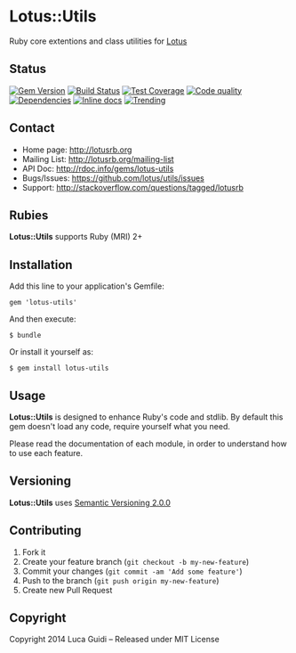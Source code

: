 # Lotus::Utils

Ruby core extentions and class utilities for [Lotus](http://lotusrb.org)

## Status

[![Gem Version](https://badge.fury.io/rb/lotus-utils.png)](http://badge.fury.io/rb/lotus-utils)
[![Build Status](https://secure.travis-ci.org/lotus/utils.png?branch=master)](http://travis-ci.org/lotus/utils?branch=master)
[![Test Coverage](https://coveralls.io/repos/lotus/utils/badge.png?branch=master)](https://coveralls.io/r/lotus/utils)
[![Code quality](https://codeclimate.com/github/lotus/utils.png)](https://codeclimate.com/github/lotus/utils)
[![Dependencies](https://gemnasium.com/lotus/utils.png)](https://gemnasium.com/lotus/utils)
[![Inline docs](http://inch-pages.github.io/github/lotus/utils.png)](http://inch-pages.github.io/github/lotus/utils)
[![Trending](https://d2weczhvl823v0.cloudfront.net/lotus/utils/trend.png)](https://bitdeli.com/free "Bitdeli Badge")

## Contact

* Home page: http://lotusrb.org
* Mailing List: http://lotusrb.org/mailing-list
* API Doc: http://rdoc.info/gems/lotus-utils
* Bugs/Issues: https://github.com/lotus/utils/issues
* Support: http://stackoverflow.com/questions/tagged/lotusrb

## Rubies

__Lotus::Utils__ supports Ruby (MRI) 2+

## Installation

Add this line to your application's Gemfile:

    gem 'lotus-utils'

And then execute:

    $ bundle

Or install it yourself as:

    $ gem install lotus-utils

## Usage

__Lotus::Utils__ is designed to enhance Ruby's code and stdlib.
By default this gem doesn't load any code, require yourself what you need.

Please read the documentation of each module, in order to understand how to use
each feature.

## Versioning

__Lotus::Utils__ uses [Semantic Versioning 2.0.0](http://semver.org)

## Contributing

1. Fork it
2. Create your feature branch (`git checkout -b my-new-feature`)
3. Commit your changes (`git commit -am 'Add some feature'`)
4. Push to the branch (`git push origin my-new-feature`)
5. Create new Pull Request

## Copyright

Copyright 2014 Luca Guidi – Released under MIT License
